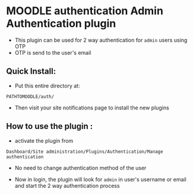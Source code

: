 # MOODLE authentication Admin Authentication plugin

- This plugin can be used for 2 way authentication for `admin` users using OTP
- OTP is send to the user's email

## Quick Install:

- Put this entire directory at:

```
PATHTOMOODLE/auth/
```

- Then visit your site notifications page to install the new plugins

## How to use the plugin :

- activate the plugin from

```
Dashboard/Site administration/Plugins/Authentication/Manage authentication
```

- No need to change authentication method of the user

- Now in login, the plugin will look for `admin` in user's username or email and start the 2 way authentication process
